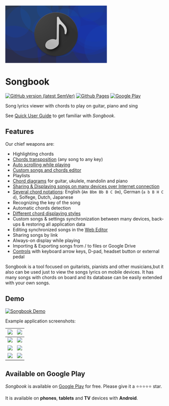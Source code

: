 ![](./assets/banner.png)

# Songbook

[![GitHub version (latest SemVer)](https://img.shields.io/github/v/tag/igrek51/android-songbook?label=GitHub&sort=semver)](https://github.com/igrek51/android-songbook)
[![Github Pages](https://img.shields.io/badge/docs-github.io-blue)](https://igrek51.github.io/android-songbook)
[![Google Play](https://img.shields.io/badge/Google%20Play-igrek.songbook-blue)](https://play.google.com/store/apps/details?id=igrek.songbook)

Song lyrics viewer with chords to play on guitar, piano and sing

See [Quick User Guide](./quick-guide.md) to get familiar with *Songbook*.

## Features
Our chief weapons are:

- Highlighting chords
- [Chords transposition](./transpose.md) (any song to any key)
- [Auto scrolling while playing](./autoscroll.md)
- [Custom songs and chords editor](./chords-editor.md)
- Playlists
- [Chord diagrams](./chord-diagrams.md) for guitar, ukulele, mandolin and piano
- [Sharing & Displaying songs on many devices over Internet connection](./song-cast.md)
- [Several chord notations](./chord-notations.md): English (`Am Bbm Bb B C Dm`), German (`a b B H C d`), Solfege, Dutch, Japanese
- Recognizing the key of the song
- Automatic chords detection
- [Different chord displaying styles](./displaying-styles.md)
- Custom songs & settings synchronization between many devices, back-ups & restoring all application data
- Editing synchronized songs in the [Web Editor](./web-editor.md)
- Sharing songs by link
- Always-on display while playing
- Importing & Exporting songs from / to files or Google Drive
- [Controls](./controls.md) with keyboard arrow keys, D-pad, headset button or external pedal

Songbook is a tool focused on guitarists, pianists and other musicians,but it also can be used just to view the songs lyrics on mobile devices.
It has many songs with chords on board and its database can be easily extended with your own songs.

## Demo
[![Songbook Demo](https://img.youtube.com/vi/VMsKZNkbl3A/0.jpg)](https://www.youtube.com/watch?v=VMsKZNkbl3A)

Example application screenshots:

| [![](./assets/screenshots-mobile-en/01.png)](./assets/screenshots-mobile-en/01.png) | [![](./assets/screenshots-mobile-en/02.png)](./assets/screenshots-mobile-en/02.png) |
|---|---|
| [![](./assets/screenshots-mobile-en/03.png)](./assets/screenshots-mobile-en/03.png) | [![](./assets/screenshots-mobile-en/04.png)](./assets/screenshots-mobile-en/04.png) |
| [![](./assets/screenshots-mobile-en/05.png)](./assets/screenshots-mobile-en/05.png) | [![](./assets/screenshots-mobile-en/06.png)](./assets/screenshots-mobile-en/06.png) |
| [![](./assets/screenshots-mobile-en/07.png)](./assets/screenshots-mobile-en/07.png) | [![](./assets/screenshots-mobile-en/08.png)](./assets/screenshots-mobile-en/08.png) |

## Available on Google Play

*Songbook* is available on [Google Play](https://play.google.com/store/apps/details?id=igrek.songbook) for free.
Please give it a ⭐️⭐️⭐️⭐️⭐️ star.

It is available on **phones**, **tablets** and **TV** devices with **Android**.
